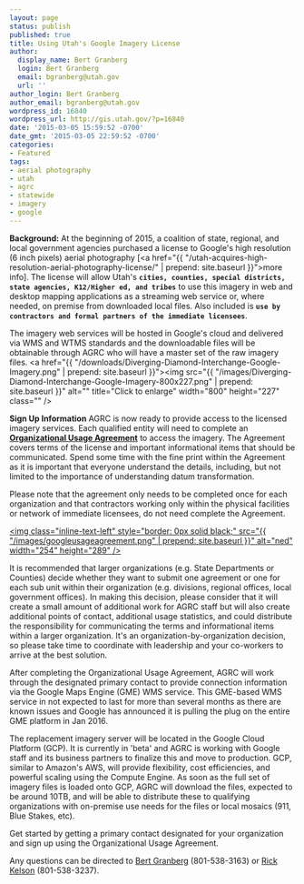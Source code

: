 ```yaml
---
layout: page
status: publish
published: true
title: Using Utah's Google Imagery License
author:
  display_name: Bert Granberg
  login: Bert Granberg
  email: bgranberg@utah.gov
  url: ''
author_login: Bert Granberg
author_email: bgranberg@utah.gov
wordpress_id: 16840
wordpress_url: http://gis.utah.gov/?p=16840
date: '2015-03-05 15:59:52 -0700'
date_gmt: '2015-03-05 22:59:52 -0700'
categories:
- Featured
tags:
- aerial photography
- utah
- agrc
- statewide
- imagery
- google
---
```

**Background:**
At the beginning of 2015, a coalition of state, regional, and local government agencies purchased a license to Google's
high resolution (6 inch pixels) aerial photography [<a href="{{ "/utah-acquires-high-resolution-aerial-photography-license/" | prepend: site.baseurl }}">more info</a>].
The license will allow Utah's **`cities, counties, special districts, state agencies, K12/Higher ed, and tribes`** to use this imagery in web and desktop mapping
applications as a streaming web service or, where needed, on premise from downloaded local files. Also included is **`use by contractors and formal partners of the immediate licensees`**.

The imagery web services will be hosted in Google's cloud and delivered via WMS and WTMS standards and the downloadable files will be obtainable through
AGRC who will have a master set of the raw imagery files.
<a href="{{ "/downloads/Diverging-Diamond-Interchange-Google-Imagery.png" | prepend: site.baseurl }}"><img src="{{ "/images/Diverging-Diamond-Interchange-Google-Imagery-800x227.png" | prepend: site.baseurl }}" alt="" title="Click to enlarge" width="800" height="227" class="" /></a>

**Sign Up Information**
AGRC is now ready to provide access to the licensed imagery services. Each qualified entity will need to complete an <a href="https://docs.google.com/a/utah.gov/forms/d/18FnT2fdg7nrA9xZYKUYV5UvxG0GO9w9DNFfeNG1D4TU/viewform"><strong>Organizational Usage Agreement</strong></a>
to access the imagery. The Agreement covers terms of the license and important informational items that should be communicated. Spend some time with the
fine print within the Agreement as it is important that everyone understand the details, including, but not limited to the importance of understanding datum transformation.

Please note that the agreement only needs to be completed once for each organization and that contractors working only within the physical facilities
or network of immediate licensees, do not need complete the Agreement.

<a  title="911flyer" href="https://docs.google.com/a/utah.gov/forms/d/18FnT2fdg7nrA9xZYKUYV5UvxG0GO9w9DNFfeNG1D4TU/viewform"><img class="inline-text-left" style="border: 0px solid black;" src="{{ "/images/googleusageagreement.png" | prepend: site.baseurl }}" alt="ned" width="254" height="289" /></a>

It is recommended that larger organizations (e.g. State Departments or Counties) decide whether they want to submit one agreement or one for each sub
unit within their organization (e.g. divisions, regional offices, local government offices). In making this decision, please consider that it will create
a small amount of additional work for AGRC staff but will also create additional points of contact, additional usage statistics, and could distribute the
responsibility for communicating the terms and informational items within a larger organization. It's an organization-by-organization decision, so please
take time to coordinate with leadership and your co-workers to arrive at the best solution.

After completing the Organizational Usage Agreement, AGRC will work through the designated primary contact to provide connection information via the
Google Maps Engine (GME) WMS service. This GME-based WMS service in not expected to last for more than several months as there are known issues and Google
has announced it is pulling the plug on the entire GME platform in Jan 2016.

The replacement imagery server will be located in the Google Cloud Platform (GCP). It is currently in 'beta' and AGRC is working with Google staff
and its business partners to finalize this and move to production. GCP, similar to Amazon's AWS, will provide flexibility, cost efficiencies, and powerful
scaling using the Compute Engine. As soon as the full set of imagery files is loaded onto GCP, AGRC will download the files, expected to be around 10TB,
and will be able to distribute these to qualifying organizations with on-premise use needs for the files or local mosaics (911, Blue Stakes, etc).

Get started by getting a primary contact designated for your organization and sign up using the Organizational Usage Agreement.

Any questions can be directed to <a href="mailto:bgranberg@utah.gov">Bert Granberg</a> (801-538-3163) or <a href="mailto:rkelson@utah.gov">Rick Kelson</a> (801-538-3237).
